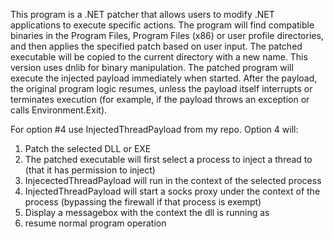 This program is a .NET patcher that allows users to modify .NET applications to execute specific actions. The program will find compatible binaries in the Program Files, 
Program Files (x86) or user profile directories, and then applies the specified patch based on user input. The patched executable will be copied to the current directory with
a new name. This version uses dnlib for binary manipulation. The patched program will execute the injected payload immediately when started. After the payload, the original 
program logic resumes, unless the payload itself interrupts or terminates execution (for example, if the payload throws an exception or calls Environment.Exit).

For option #4 use InjectedThreadPayload from my repo.
Option 4 will:
1) Patch the selected DLL or EXE
2) The patched executable will first select a process to inject a thread to (that it has permission to inject)
3) InjecectedThreadPayload will run in the context of the selected process
4) InjectedThreadPayload will start a socks proxy under the context of the process (bypassing the firewall if that process is exempt)
5) Display a messagebox with the context the dll is running as
6) resume normal program operation
   
